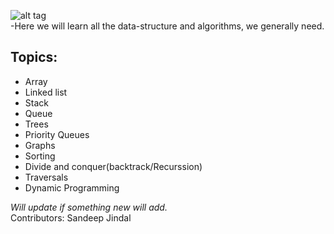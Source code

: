 ![alt tag](http://mikaelsyding.com/wp-content/uploads/2015/01/code-for-your-life.jpg?189db0)  
-Here we will learn all the data-structure and algorithms, we generally need.  
## Topics:  
- Array  
- Linked list  
- Stack  
- Queue  
- Trees  
- Priority Queues  
- Graphs  
- Sorting  
- Divide and conquer(backtrack/Recurssion)  
- Traversals  
- Dynamic Programming  


_Will update if something new will add._  
Contributors: Sandeep Jindal
